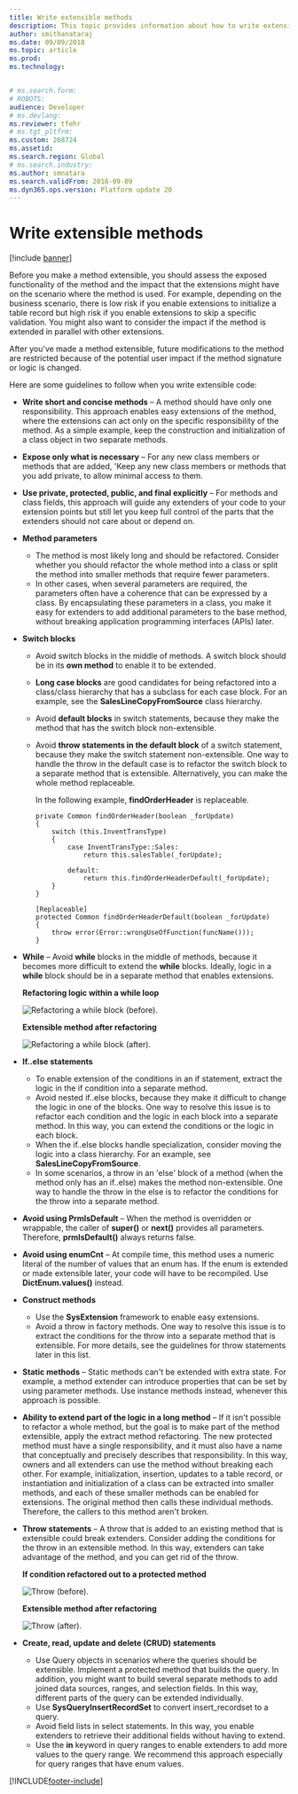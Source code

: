 ```yaml
---
title: Write extensible methods
description: This topic provides information about how to write extensible methods.
author: smithanataraj
ms.date: 09/09/2018
ms.topic: article
ms.prod: 
ms.technology: 


# ms.search.form: 
# ROBOTS: 
audience: Developer
# ms.devlang: 
ms.reviewer: tfehr
# ms.tgt_pltfrm: 
ms.custom: 268724
ms.assetid: 
ms.search.region: Global
# ms.search.industry: 
ms.author: smnatara
ms.search.validFrom: 2018-09-09
ms.dyn365.ops.version: Platform update 20
---
```


# Write extensible methods

[!include [banner](../includes/banner.md)]

Before you make a method extensible, you should assess the exposed functionality of the method and the impact that the extensions might have on the scenario where the method is used. For example, depending on the business scenario, there is low risk if you enable extensions to initialize a table record but high risk if you enable extensions to skip a specific validation. You might also want to consider the impact if the method is extended in parallel with other extensions.

After you've made a method extensible, future modifications to the method are restricted because of the potential user impact if the method signature or logic is changed.
	
Here are some guidelines to follow when you write extensible code:
	
+ **Write short and concise methods** – A method should have only one responsibility. This approach enables easy extensions of the method, where the extensions can act only on the specific responsibility of the method. As a simple example, keep the construction and initialization of a class object in two separate methods.
+ **Expose only what is necessary** – For any new class members or methods that are added, 'Keep any new class members or methods that you add private, to allow minimal access to them.
+ **Use private, protected, public, and final explicitly** – For methods and class fields, this approach will guide any extenders of your code to your extension points but still let you keep full control of the parts that the extenders should not care about or depend on.
+ **Method parameters**

    - The method is most likely long and should be refactored. Consider whether you should refactor the whole method into a class or split the method into smaller methods that require fewer parameters.
    - In other cases, when several parameters are required, the parameters often have a coherence that can be expressed by a class. By encapsulating these parameters in a class, you make it easy for extenders to add additional parameters to the base method, without breaking application programming interfaces (APIs) later.

+ **Switch blocks**

    - Avoid switch blocks in the middle of methods. A switch block should be in its **own method** to enable it to be extended. 
    - **Long case blocks** are good candidates for being refactored into a class/class hierarchy that has a subclass for each case block. For an example, see the **SalesLineCopyFromSource** class hierarchy.
    - Avoid **default blocks** in switch statements, because they make the method that has the switch block non-extensible.
    - Avoid **throw statements in the default block** of a switch statement, because they make the switch statement non-extensible. One way to handle the throw in the default case is to refactor the switch block to a separate method that is extensible. Alternatively, you can make the whole method replaceable.
			
        In the following example, **findOrderHeader** is replaceable.

        ```xpp
        private Common findOrderHeader(boolean _forUpdate)
		{
		    switch (this.InventTransType)
		    {
		        case InventTransType::Sales:
		            return this.salesTable(_forUpdate);

		        default: 
		            return this.findOrderHeaderDefault(_forUpdate);
		    }
		}

		[Replaceable]
		protected Common findOrderHeaderDefault(boolean _forUpdate)
		{
		    throw error(Error::wrongUseOfFunction(funcName()));
		}
        ```

+ **While** – Avoid **while** blocks in the middle of methods, because it becomes more difficult to extend the **while** blocks. Ideally, logic in a **while** block should be in a separate method that enables extensions.

    **Refactoring logic within a while loop**

    ![Refactoring a while block (before).](media/ExtensibleMethods1.png)

    **Extensible method after refactoring**

    ![Refactoring a while block (after).](media/ExtensibleMethods2.png)

+ **If..else statements**

	- To enable extension of the conditions in an if statement, extract the logic in the if condition into a separate method.
	- Avoid nested if..else blocks, because they make it difficult to change the logic in one of the blocks. One way to resolve this issue is to refactor each condition and the logic in each block into a separate method. In this way, you can extend the conditions or the logic in each block.
	- When the if..else blocks handle specialization, consider moving the logic into a class hierarchy. For an example, see **SalesLineCopyFromSource**.
	- In some scenarios, a throw in an 'else' block of a method (when the method only has an if..else) makes the method non-extensible. One way to handle the throw in the else is to refactor the conditions for the throw into a separate method.

+ **Avoid using PrmIsDefault** – When the method is overridden or wrappable, the caller of **super()** or **next()** provides all parameters. Therefore, **prmIsDefault()** always returns false.
+ **Avoid using enumCnt** – At compile time, this method uses a numeric literal of the number of values that an enum has. If the enum is extended or made extensible later, your code will have to be recompiled. Use **DictEnum.values()** instead.
+ **Construct methods**

	- Use the **SysExtension** framework to enable easy extensions.
	- Avoid a throw in factory methods. One way to resolve this issue is to extract the conditions for the throw into a separate method that is extensible. For more details, see the guidelines for throw statements later in this list.

+ **Static methods** – Static methods can't be extended with extra state. For example, a method extender can introduce properties that can be set by using parameter methods. Use instance methods instead, whenever this approach is possible.
+ **Ability to extend part of the logic in a long method** – If it isn't possible to refactor a whole method, but the goal is to make part of the method extensible, apply the extract method refactoring. The new protected method must have a single responsibility, and it must also have a name that conceptually and precisely describes that responsibility. In this way, owners and all extenders can use the method without breaking each other. For example, initialization, insertion, updates to a table record, or instantiation and initialization of a class can be extracted into smaller methods, and each of these smaller methods can be enabled for extensions. The original method then calls these individual methods. Therefore, the callers to this method aren't broken.			
+ **Throw statements** – A throw that is added to an existing method that is extensible could break extenders. Consider adding the conditions for the throw in an extensible method. In this way, extenders can take advantage of the method, and you can get rid of the throw.

    **If condition refactored out to a protected method**

    ![Throw (before).](media/ExtensibleMethods3.png)

    **Extensible method after refactoring**

    ![Throw (after).](media/ExtensibleMethods4.png)

+ **Create, read, update and delete (CRUD) statements**

	- Use Query objects in scenarios where the queries should be extensible. Implement a protected method that builds the query. In addition, you might want to build several separate methods to add joined data sources, ranges, and selection fields. In this way, different parts of the query can be extended individually.
	- Use **SysQueryInsertRecordSet** to convert insert_recordset to a query.
	- Avoid field lists in select statements. In this way, you enable extenders to retrieve their additional fields without having to extend.
	- Use the **in** keyword in query ranges to enable extenders to add more values to the query range. We recommend this approach especially for query ranges that have enum values.


[!INCLUDE[footer-include](../../../includes/footer-banner.md)]